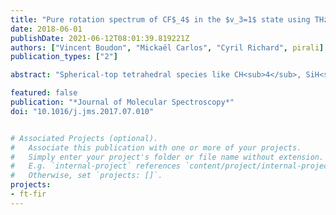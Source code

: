 ```yaml
---
title: "Pure rotation spectrum of CF$_4$ in the $v_3=1$ state using THz synchrotron radiation"
date: 2018-06-01
publishDate: 2021-06-12T08:01:39.819221Z
authors: ["Vincent Boudon", "Mickaël Carlos", "Cyril Richard", pirali]
publication_types: ["2"]

abstract: "Spherical-top tetrahedral species like CH<sub>4</sub>, SiH<sub>4</sub>, CF<sub>4</sub>,... possess no permanent dipole moment. Therefore, probing their pure rotation spectrum is very challenging since only a very weak dipole moment can be induced by centrifugal distortion and/or rovibrational interaction. If some Q branch lines have been recorded thanks to microwave techniques, R branch lines in the THz region have been poorly explored until recently. In previous studies, we have reported the pure rotation THz spectrum of cold and hot band lines of methane recorded at the SOLEIL Synchrotron facility. Here, we present the first recorded THz spectrum of the R branch of CF<sub>4</sub>, a powerful greenhouse gas, in its $v_3=1$ state. This Fourier transform spectrum covers the R(20) to R(37) line clusters, in the 20-37 cm<sup>-1</sup> spectral range. It was recorded thanks to a 150 m multiple path cell at room temperature. We could estimate the vibration-induced dipole moment value and also include the recorded line positions in a global fit of many CF<sub>4</sub> transitions."

featured: false
publication: "*Journal of Molecular Spectroscopy*"
doi: "10.1016/j.jms.2017.07.010"


# Associated Projects (optional).
#   Associate this publication with one or more of your projects.
#   Simply enter your project's folder or file name without extension.
#   E.g. `internal-project` references `content/project/internal-project/index.md`.
#   Otherwise, set `projects: []`.
projects:
- ft-fir
---
```


